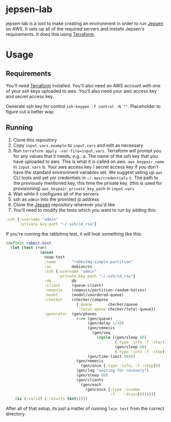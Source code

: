 # jepsen-lab #

jepsen-lab is a tool to make creating an environment in order to run [Jepsen][1] on AWS. It sets up all of
the required servers and installs Jepsen's requirements. It does this using [Terraform][2].

[1]:https://github.com/aphyr/jepsen
[2]:https://www.terraform.io

# Usage #

## Requirements ##

You'll need [Terraform][2] installed. You'll also need an AWS account with one of your ssh keys
uploaded to aws. You'll also need your aws access key and secret access key.

Generate ssh key for control `ssh-keygen -f control -N ""`. Placeholder to figure out a better way.

## Running ##

1. Clone this repository
2. Copy `input.vars.example` to `input.vars` and edit as necessary
2. Run `terraform apply -var-file=input.vars`. Terraform will prompt you for
   any values that it needs, e.g.:
  a. The name of the ssh key that you have uploaded to aws. This is what it is
     called on aws. `aws_keypair_name` in `input.vars`
  b. Your aws access key / secret access key if you don't have the standard environment variables
     set. We suggest seting up `aws` CLI tools and set yor credentials in `~/.aws/credentials`
  c. The path to the previously mentioned key, this time the private key. (this is used for
     provisioning) `aws_keypair_private_key_path` in `input.vars`
3. Wait while it configures all of the servers
4. ssh as `admin` into the provided ip address
5. Clone the [Jepsen][1] repository wherever you'd like
6. You'll need to modify the tests which you want to run by adding this:

```clojure
:ssh {:username "admin"
      :private-key-path "~/.ssh/id_rsa"}
```

If you're running the rabbitmq test, it will look something like this:

```clojure
(deftest rabbit-test
  (let [test (run!
               (assoc
                 noop-test
                 :name       "rabbitmq-simple-partition"
                 :os         debian/os
                 :ssh {:username "admin"
                       :private-key-path "~/.ssh/id_rsa"}
                 :db         db
                 :client     (queue-client)
                 :nemesis    (nemesis/partition-random-halves)
                 :model      (model/unordered-queue)
                 :checker    (checker/compose
                               {:queue       checker/queue
                                :total-queue checker/total-queue})
                 :generator  (gen/phases
                               (->> (gen/queue)
                                    (gen/delay 1/10)
                                    (gen/nemesis
                                      (gen/seq
                                        (cycle [(gen/sleep 60)
                                                {:type :info :f :start}
                                                (gen/sleep 60)
                                                {:type :info :f :stop}])))
                                    (gen/time-limit 360))
                               (gen/nemesis
                                 (gen/once {:type :info, :f :stop}))
                               (gen/log "waiting for recovery")
                               (gen/sleep 60)
                               (gen/clients
                                 (gen/each
                                   (gen/once {:type :invoke
                                              :f    :drain}))))))]
    (is (:valid? (:results test)))))
```

After all of that setup, its just a matter of running `lein test` from the correct directory.
